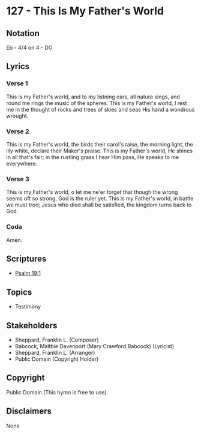 # 127 - This Is My Father's World

## Notation

Eb - 4/4 on 4 - DO

## Lyrics

### Verse 1

This is my Father's world, and to my listning ears, all nature sings, and round me rings the music of the spheres. This is my Father's world, I rest me in the thought of rocks and trees of skies and seas  His hand a wondrous wrought.

### Verse 2

This is my Father's world, the birds their carol's raise, the morning light, the lily white, declare their Maker's praise. This is my Father's world, He shines in all that's fair; in the rustling grass I hear Him pass, He speaks to me everywhere.

### Verse 3

This is my Father's world, o let me ne'er forget that though the wrong seems oft so strong, God is the ruler yet. This is my Father's world, in battle we must trod; Jesus who died shall be satisfied, the kingdom turns back to God.

### Coda

Amen.


## Scriptures

- [Psalm 19:1](https://www.biblegateway.com/passage/?search=Psalm%2019%3A1)

## Topics

- Testimony

## Stakeholders

- Sheppard, Franklin L. (Composer)
- Babcock, Maltbie Davenport (Mary Crawford Babcock) (Lyricist)
- Sheppard, Franklin L. (Arranger)
- Public Domain (Copyright Holder)

## Copyright

Public Domain
(This hymn is free to use)

## Disclaimers

None

